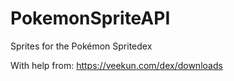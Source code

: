 # PokemonSpriteAPI
Sprites for the Pokémon Spritedex

With help from:
https://veekun.com/dex/downloads 
